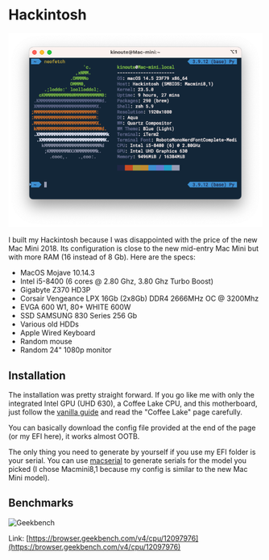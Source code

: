 # Hackintosh

![System spec](https://raw.githubusercontent.com/kinoute/Hack-Z370-HD3P-i5-8400/master/Pictures/system.png)

I built my Hackintosh because I was disappointed with the price of the new Mac Mini 2018. Its configuration is close to the new mid-entry Mac Mini but with more RAM (16 instead of 8 Gb). Here are the specs:

- MacOS Mojave 10.14.3
- Intel i5-8400 (6 cores @ 2.80 Ghz, 3.80 Ghz Turbo Boost)
- Gigabyte Z370 HD3P
- Corsair Vengeance LPX 16Gb (2x8Gb) DDR4 2666MHz OC @ 3200Mhz
- EVGA 600 W1, 80+ WHITE 600W
- SSD SAMSUNG 830 Series 256 Gb
- Various old HDDs
- Apple Wired Keyboard
- Random mouse
- Random 24" 1080p monitor

## Installation

The installation was pretty straight forward. If you go like me with only the integrated Intel GPU (UHD 630), a Coffee Lake CPU, and this motherboard, just follow the [vanilla guide](https://hackintosh.gitbook.io/-r-hackintosh-vanilla-desktop-guide/) and read the "Coffee Lake" page carefully.

You can basically download the config file provided at the end of the page (or my EFI here), it works almost OOTB.

The only thing you need to generate by yourself if you use my EFI folder is your serial. You can use [macserial](https://github.com/acidanthera/macserial) to generate serials for the model you picked (I chose Macmini8,1 because my config is similar to the new Mac Mini model).

## Benchmarks

![Geekbench](https://raw.githubusercontent.com/kinoute/Hack-Z370-HD3P-i5-8400/Pictures/geekbench.png)

Link: [https://browser.geekbench.com/v4/cpu/12097976](https://browser.geekbench.com/v4/cpu/12097976)


